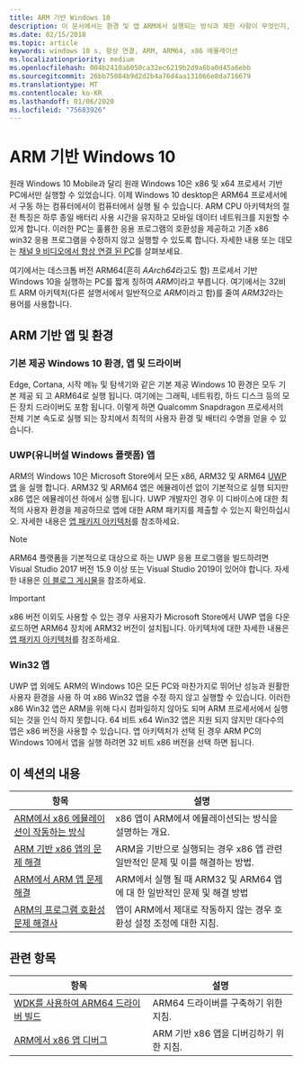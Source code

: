 ```yaml
---
title: ARM 기반 Windows 10
description: 이 문서에서는 환경 및 앱 ARM에서 실행되는 방식과 제한 사항이 무엇인지, 자세히 알아볼 수 있는 위치에 대한 개요를 제공합니다.
ms.date: 02/15/2018
ms.topic: article
keywords: windows 10 s, 항상 연결, ARM, ARM64, x86 에뮬레이션
ms.localizationpriority: medium
ms.openlocfilehash: 004b2410ab050ca32ec6219b2d9a6ba0d45a6ebb
ms.sourcegitcommit: 26bb75084b9d2d2b4a76d4aa131066e8da716679
ms.translationtype: MT
ms.contentlocale: ko-KR
ms.lasthandoff: 01/06/2020
ms.locfileid: "75683926"
---
```

# <a name="windows-10-on-arm"></a>ARM 기반 Windows 10
원래 Windows 10 Mobile과 달리 원래 Windows 10은 x86 및 x64 프로세서 기반 PC에서만 실행할 수 있었습니다. 이제 Windows 10 desktop은 ARM64 프로세서에서 구동 하는 컴퓨터에서이 컴퓨터에서 실행 될 수 있습니다. ARM CPU 아키텍처의 절전 특징은 하루 종일 배터리 사용 시간을 유지하고 모바일 데이터 네트워크를 지원할 수 있게 합니다. 이러한 PC는 훌륭한 응용 프로그램의 호환성을 제공하고 기존 x86 win32 응용 프로그램을 수정하지 않고 실행할 수 있도록 합니다. 자세한 내용 또는 데모는 [채널 9 비디오에서 항상 연결 된 PC](https://channel9.msdn.com/Events/Build/2017/P4171)를 살펴보세요.

여기에서는 데스크톱 버전 ARM64(흔히 *AArch64*라고도 함) 프로세서 기반 Windows 10을 실행하는 PC를 짧게 칭하여 *ARM*이라고 부릅니다.  여기에서는 32비트 ARM 아키텍처(다른 설명서에서 일반적으로 *ARM*이라고 함)를 줄여 *ARM32*라는 용어를 사용합니다.

## <a name="apps-and-experiences-on-arm"></a>ARM 기반 앱 및 환경

### <a name="built-in-windows-10-experiences-apps-and-drivers"></a>기본 제공 Windows 10 환경, 앱 및 드라이버
Edge, Cortana, 시작 메뉴 및 탐색기와 같은 기본 제공 Windows 10 환경은 모두 기본 제공 되 고 ARM64로 실행 됩니다. 여기에는 그래픽, 네트워킹, 하드 디스크 등의 모든 장치 드라이버도 포함 됩니다. 이렇게 하면 Qualcomm Snapdragon 프로세서의 전체 기본 속도로 실행 되는 장치에서 최적의 사용자 환경 및 배터리 수명을 얻을 수 있습니다.

### <a name="universal-windows-platform-uwp-apps"></a>UWP(유니버설 Windows 플랫폼) 앱
ARM의 Windows 10은 Microsoft Store에서 모든 x86, ARM32 및 ARM64 [UWP 앱](../get-started/universal-application-platform-guide.md) 을 실행 합니다. ARM32 및 ARM64 앱은 에뮬레이션 없이 기본적으로 실행 되지만 x86 앱은 에뮬레이션 하에서 실행 됩니다. UWP 개발자인 경우 이 디바이스에 대한 최적의 사용자 환경을 제공하므로 앱에 대한 ARM 패키지를 제출할 수 있는지 확인하십시오. 자세한 내용은 [앱 패키지 아키텍처](/windows/msix/package/device-architecture)를 참조하세요.

>[!NOTE]
> ARM64 플랫폼을 기본적으로 대상으로 하는 UWP 응용 프로그램을 빌드하려면 Visual Studio 2017 버전 15.9 이상 또는 Visual Studio 2019이 있어야 합니다. 자세한 내용은 [이 블로그 게시물](https://blogs.windows.com/buildingapps/2018/11/15/official-support-for-windows-10-on-arm-development)을 참조하세요.


>[!IMPORTANT]
> x86 버전 이외도 사용할 수 있는 경우 사용자가 Microsoft Store에서 UWP 앱을 다운로드하면 ARM64 장치에 ARM32 버전이 설치됩니다. 아키텍처에 대한 자세한 내용은 [앱 패키지 아키텍처](/windows/msix/package/device-architecture)를 참조하세요.

### <a name="win32-apps"></a>Win32 앱
UWP 앱 외에도 ARM의 Windows 10은 모든 PC와 마찬가지로 뛰어난 성능과 원활한 사용자 환경을 사용 하 여 x86 Win32 앱을 수정 하지 않고 실행할 수 있습니다. 이러한 x86 Win32 앱은 ARM을 위해 다시 컴파일하지 않아도 되며 ARM 프로세서에서 실행 되는 것을 인식 하지 못합니다. 64 비트 x64 Win32 앱은 지원 되지 않지만 대다수의 앱은 x86 버전을 사용할 수 있습니다.  앱 아키텍처가 선택 된 경우 ARM PC의 Windows 10에서 앱을 실행 하려면 32 비트 x86 버전을 선택 하면 됩니다.

## <a name="in-this-section"></a>이 섹션의 내용
|항목 | 설명 |
|-----|-----|
|[ARM에서 x86 에뮬레이션이 작동하는 방식](apps-on-arm-x86-emulation.md)|x86 앱이 ARM에셔 에뮬레이션되는 방식을 설명하는 개요.|
|[ARM 기반 x86 앱의 문제 해결](apps-on-arm-troubleshooting-x86.md)|ARM을 기반으로 실행되는 경우 x86 앱 관련 일반적인 문제 및 이를 해결하는 방법. |
|[ARM에서 ARM 앱 문제 해결](apps-on-arm-troubleshooting-arm32.md)|ARM에서 실행 될 때 ARM32 및 ARM64 앱에 대 한 일반적인 문제 및 해결 방법 |
|[ARM의 프로그램 호환성 문제 해결사](apps-on-arm-program-compat-troubleshooter.md)|앱이 ARM에서 제대로 작동하지 않는 경우 호환성 설정 조정에 대한 지침. |

## <a name="related-topics"></a>관련 항목
|항목 | 설명 |
|-----|-----|
|[WDK를 사용하여 ARM64 드라이버 빌드](https://docs.microsoft.com/windows-hardware/drivers/develop/building-arm64-drivers)|ARM64 드라이버를 구축하기 위한 지침. |
| [ARM에서 x86 앱 디버그](https://docs.microsoft.com/windows-hardware/drivers/debugger/debugging-arm64) | ARM 기반 x86 앱을 디버깅하기 위한 지침. |
